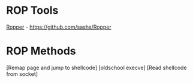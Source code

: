 <!-- TITLE: Rop -->
<!-- SUBTITLE: A quick summary of Rop -->


# ROP Tools
[Ropper](/ropper) - https://github.com/sashs/Ropper

# ROP Methods
[Remap page and jump to shellcode]
[oldschool execve]
[Read shellcode from socket]
